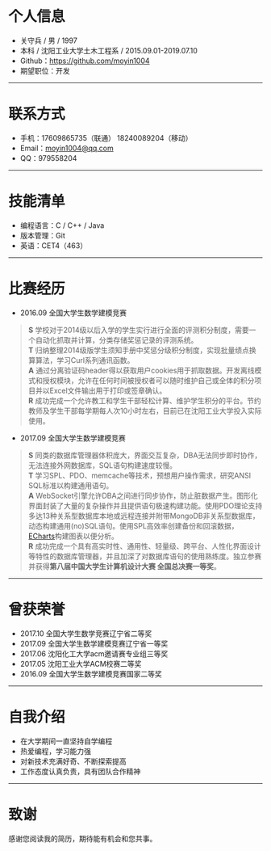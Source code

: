 # 个人信息
* 关守兵 / 男 / 1997
* 本科 / 沈阳工业大学土木工程系 / 2015.09.01-2019.07.10
* Github：<https://github.com/moyin1004>
* 期望职位：开发

---

# 联系方式
* 手机：17609865735（联通） 18240089204（移动）
* Email：<moyin1004@qq.com>
* QQ：979558204

---

# 技能清单
* 编程语言：C / C++ / Java
* 版本管理：Git
* 英语：CET4（463）

---

# 比赛经历
* 2016.09 全国大学生数学建模竞赛
> **S** 学校对于2014级以后入学的学生实行进行全面的评测积分制度，需要一个自动化抓取并计算，分类存储奖惩记录的评测系统。  
> **T** 归纳整理2014级版学生须知手册中奖惩分级积分制度，实现批量绩点换算算法，学习Curl系列通讯函数。  
> **A** 通过分离验证码header得以获取用户cookies用于抓取数据。开发离线模式和授权模块，允许在任何时间被授权者可以随时维护自己或全体的积分项目并以Excel文件输出用于打印或签章确认。  
> **R** 成功完成一个允许教工和学生干部轻松计算、维护学生积分的平台。节约教师及学生干部每学期每人次10小时左右，目前已在沈阳工业大学投入实际使用。  


* 2017.09 全国大学生数学建模竞赛
> **S** 同类的数据库管理器体积庞大，界面交互复杂，DBA无法同步即时协作，无法连接外网数据库，SQL语句构建速度较慢。  
> **T** 学习SPL、PDO、memcache等技术，预想用户操作需求，研究ANSI SQL标准以构建通用语句。  
> **A** WebSocket引擎允许DBA之间进行同步协作，防止脏数据产生。图形化界面封装了大量的复杂操作并且提供语句极速构建功能。使用PDO理论支持多达13种关系型数据库本地或远程连接并附带MongoDB非关系型数据库，动态构建通用(no)SQL语句。使用SPL高效率创建备份和回滚数据，[ECharts](https://github.com/ecomfe/echarts)构建图表以便分析。  
> **R** 成功完成一个具有高实时性、通用性、轻量级、跨平台、人性化界面设计等特性的数据库管理器，并且加深了对数据库语句的使用熟练度。独立参赛并获得**第八届中国大学生计算机设计大赛 全国总决赛一等奖**。  

---

# 曾获荣誉
* 2017.10 全国大学生数学竞赛辽宁省二等奖
* 2017.09 全国大学生数学建模竞赛辽宁省一等奖
* 2017.06 沈阳化工大学acm邀请赛专业组三等奖
* 2017.05 沈阳工业大学ACM校赛二等奖
* 2016.09 全国大学生数学建模竞赛国家二等奖

---

# 自我介绍
* 在大学期间一直坚持自学编程
* 热爱编程，学习能力强
* 对新技术充满好奇、不断探索提高
* 工作态度认真负责，具有团队合作精神

---

# 致谢
感谢您阅读我的简历，期待能有机会和您共事。
